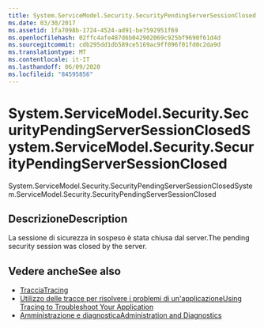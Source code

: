 ```yaml
---
title: System.ServiceModel.Security.SecurityPendingServerSessionClosed
ms.date: 03/30/2017
ms.assetid: 1fa7098b-1724-4524-ad91-be7592951f69
ms.openlocfilehash: 02ffc4afe487d6b042902069c925bf9690f61d4d
ms.sourcegitcommit: cdb295dd1db589ce5169ac9ff096f01fd0c2da9d
ms.translationtype: MT
ms.contentlocale: it-IT
ms.lasthandoff: 06/09/2020
ms.locfileid: "84595856"
---
```

# <a name="systemservicemodelsecuritysecuritypendingserversessionclosed"></a><span data-ttu-id="129e4-102">System.ServiceModel.Security.SecurityPendingServerSessionClosed</span><span class="sxs-lookup"><span data-stu-id="129e4-102">System.ServiceModel.Security.SecurityPendingServerSessionClosed</span></span>
<span data-ttu-id="129e4-103">System.ServiceModel.Security.SecurityPendingServerSessionClosed</span><span class="sxs-lookup"><span data-stu-id="129e4-103">System.ServiceModel.Security.SecurityPendingServerSessionClosed</span></span>  
  
## <a name="description"></a><span data-ttu-id="129e4-104">Descrizione</span><span class="sxs-lookup"><span data-stu-id="129e4-104">Description</span></span>  
 <span data-ttu-id="129e4-105">La sessione di sicurezza in sospeso è stata chiusa dal server.</span><span class="sxs-lookup"><span data-stu-id="129e4-105">The pending security session was closed by the server.</span></span>  
  
## <a name="see-also"></a><span data-ttu-id="129e4-106">Vedere anche</span><span class="sxs-lookup"><span data-stu-id="129e4-106">See also</span></span>

- [<span data-ttu-id="129e4-107">Traccia</span><span class="sxs-lookup"><span data-stu-id="129e4-107">Tracing</span></span>](index.md)
- [<span data-ttu-id="129e4-108">Utilizzo delle tracce per risolvere i problemi di un'applicazione</span><span class="sxs-lookup"><span data-stu-id="129e4-108">Using Tracing to Troubleshoot Your Application</span></span>](using-tracing-to-troubleshoot-your-application.md)
- [<span data-ttu-id="129e4-109">Amministrazione e diagnostica</span><span class="sxs-lookup"><span data-stu-id="129e4-109">Administration and Diagnostics</span></span>](../index.md)
